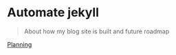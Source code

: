 # Automate jekyll

> About how my blog site is built and future roadmap
> 

[Planning](Automate%20jekyll%20f771cc000fb149438376da8ea2aaf906/Planning%209f478d44e1a34021a146c6a1515900aa.md)